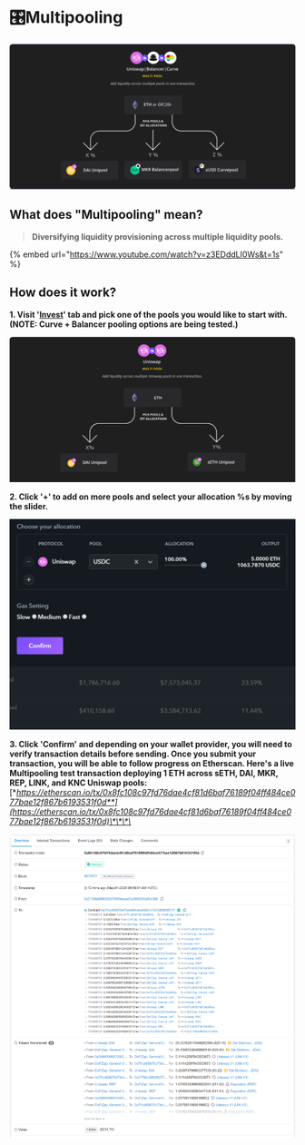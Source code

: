 # 🎛️Multipooling

![](../.gitbook/assets/multipooling.png)

## What does "Multipooling" mean?

> **Diversifying liquidity provisioning across multiple liquidity pools.**

{% embed url="https://www.youtube.com/watch?v=z3EDddLI0Ws&t=1s" %}

## How does it work?

**1. Visit '**[**Invest**](https://www.zapper.fi/#/invest)**' tab and pick one of the pools you would like to start with. \(NOTE: Curve + Balancer pooling options are being tested.\)**

![](../.gitbook/assets/multipooling-uni.png)

**2. Click '+' to add on more pools and select your allocation %s by moving the slider.**

![](../.gitbook/assets/7cjaymdmqn.gif)

**3. Click 'Confirm' and depending on your wallet provider, you will need to verify transaction details before sending. Once you submit your transaction, you will be able to follow progress on Etherscan. Here's a live Multipooling test transaction deploying 1 ETH across sETH, DAI, MKR, REP, LINK, and KNC Uniswap pools:** [**https://etherscan.io/tx/0x8fc108c97fd76dae4cf81d6baf76189f04ff484ce077bae12f867b6193531f0d**](https://etherscan.io/tx/0x8fc108c97fd76dae4cf81d6baf76189f04ff484ce077bae12f867b6193531f0d)\*\*\*\*

![](../.gitbook/assets/chrome_ez72xvkucr.png)



